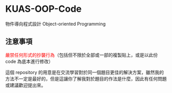 # KUAS-OOP-Code
物件導向程式設計 Object-oriented Programming

## 注意事項
<span style="color: red;">嚴禁任何形式的抄襲行為</span>（包括但不限於全部或一部的複製貼上，或是以此份 code 為底本進行修改）

這個 repository 的用意是在交流學習對於同一個題目更佳的解決方案，雖然我的方法不一定是最好的，但是這讓你了解我對於題目的作法是什麼，因此有任何問題或建議歡迎提出來。

